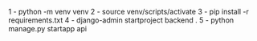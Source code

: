 1 - python -m venv venv
2 - source venv/scripts/activate
3 - pip install -r requirements.txt
4 - django-admin startproject backend .
5 - python manage.py startapp api